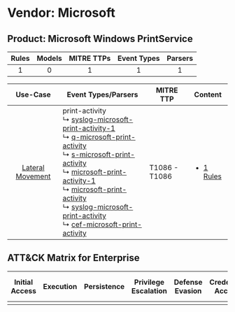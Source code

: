 Vendor: Microsoft
=================
Product: Microsoft Windows PrintService
---------------------------------------
| Rules | Models | MITRE TTPs | Event Types | Parsers |
|:-----:|:------:|:----------:|:-----------:|:-------:|
|   1   |   0    |     1      |      1      |    1    |

|                           Use-Case                           | Event Types/Parsers                                                                                                                                                                                                                                                                                                                                                                                                                                                                                                                                                                                                                                                                 | MITRE TTP         | Content                                                                                                    |
|:------------------------------------------------------------:| ----------------------------------------------------------------------------------------------------------------------------------------------------------------------------------------------------------------------------------------------------------------------------------------------------------------------------------------------------------------------------------------------------------------------------------------------------------------------------------------------------------------------------------------------------------------------------------------------------------------------------------------------------------------------------------- | ----------------- | ---------------------------------------------------------------------------------------------------------- |
| [Lateral Movement](../../../UseCases/uc_lateral_movement.md) |  print-activity<br> ↳ [syslog-microsoft-print-activity-1](Parsers/parserContent_syslog-microsoft-print-activity-1.md)<br> ↳ [q-microsoft-print-activity](Parsers/parserContent_q-microsoft-print-activity.md)<br> ↳ [s-microsoft-print-activity](Parsers/parserContent_s-microsoft-print-activity.md)<br> ↳ [microsoft-print-activity-1](Parsers/parserContent_microsoft-print-activity-1.md)<br> ↳ [microsoft-print-activity](Parsers/parserContent_microsoft-print-activity.md)<br> ↳ [syslog-microsoft-print-activity](Parsers/parserContent_syslog-microsoft-print-activity.md)<br> ↳ [cef-microsoft-print-activity](Parsers/parserContent_cef-microsoft-print-activity.md)<br> | T1086 - T1086<br> | [<ul><li>1 Rules</li></ul>](Rules_Models/r_m_microsoft_microsoft_windows_printservice_Lateral_Movement.md) |

ATT&CK Matrix for Enterprise
----------------------------
| Initial Access | Execution | Persistence | Privilege Escalation | Defense Evasion | Credential Access | Discovery | Lateral Movement | Collection | Command and Control | Exfiltration | Impact |
| -------------- | --------- | ----------- | -------------------- | --------------- | ----------------- | --------- | ---------------- | ---------- | ------------------- | ------------ | ------ |
|                |           |             |                      |                 |                   |           |                  |            |                     |              |        |